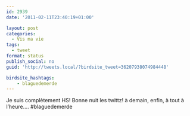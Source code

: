 ```yaml
---
id: 2939
date: '2011-02-11T23:40:19+01:00'

layout: post
categories:
  - Vis ma vie
tags:
  - tweet
format: status
publish_social: no
guid: 'http://tweets.local/?birdsite_tweet=36207938074984448'

birdsite_hashtags:
    - blaguedemerde
---
```


Je suis complètement HS! Bonne nuit les twittz! à demain, enfin, à tout à l’heure…. #blaguedemerde